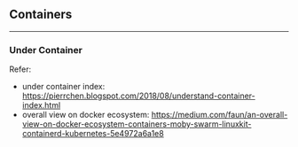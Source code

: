 ## Containers

---

### Under Container

Refer: 

- under container index: https://pierrchen.blogspot.com/2018/08/understand-container-index.html
- overall view on docker ecosystem: https://medium.com/faun/an-overall-view-on-docker-ecosystem-containers-moby-swarm-linuxkit-containerd-kubernetes-5e4972a6a1e8
